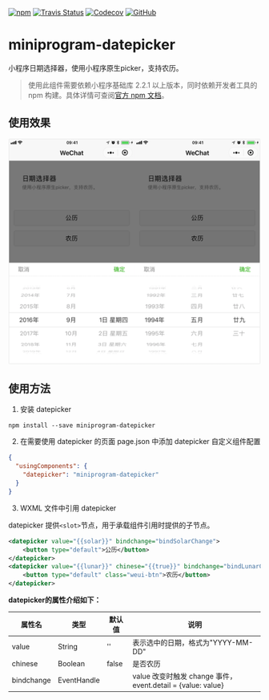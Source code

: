 <a href="https://www.npmjs.com/package/miniprogram-datepicker"><img alt="npm" src="https://img.shields.io/npm/v/miniprogram-datepicker.svg?style=flat-square"></a>
<a href="https://travis-ci.org/pithyone/miniprogram-datepicker"><img alt="Travis Status" src="https://img.shields.io/travis/pithyone/miniprogram-datepicker/master.svg?style=flat-square"></a>
<a href="https://codecov.io/gh/pithyone/miniprogram-datepicker"><img alt="Codecov" src="https://img.shields.io/codecov/c/github/pithyone/miniprogram-datepicker.svg?style=flat-square"></a>
<a href="https://github.com/pithyone/miniprogram-datepicker"><img alt="GitHub" src="https://img.shields.io/github/license/pithyone/miniprogram-datepicker.svg?style=flat-square"></a>

# miniprogram-datepicker

小程序日期选择器，使用小程序原生picker，支持农历。

> 使用此组件需要依赖小程序基础库 2.2.1 以上版本，同时依赖开发者工具的 npm 构建。具体详情可查阅[官方 npm 文档](https://developers.weixin.qq.com/miniprogram/dev/devtools/npm.html)。

## 使用效果
![Screenshot](./docs/screenshot.png)

## 使用方法

1. 安装 datepicker

```
npm install --save miniprogram-datepicker
```

2. 在需要使用 datepicker 的页面 page.json 中添加 datepicker 自定义组件配置

```json
{
  "usingComponents": {
    "datepicker": "miniprogram-datepicker"
  }
}
```

3. WXML 文件中引用 datepicker

datepicker 提供`<slot>`节点，用于承载组件引用时提供的子节点。

``` xml
<datepicker value="{{solar}}" bindchange="bindSolarChange">
    <button type="default">公历</button>
</datepicker>
<datepicker value="{{lunar}}" chinese="{{true}}" bindchange="bindLunarChange">
    <button type="default" class="weui-btn">农历</button>
</datepicker>
```

**datepicker的属性介绍如下：**

| 属性名                   | 类型         | 默认值                 | 说明                                                       |
|-------------------------|--------------|-----------------------|-----------------------------------------------------------|
| value                   | String       | ''                    | 表示选中的日期，格式为"YYYY-MM-DD"                           |
| chinese                 | Boolean      | false                 | 是否农历                                                   |
| bindchange              | EventHandle  |                       | value 改变时触发 change 事件，event.detail = {value: value} |


